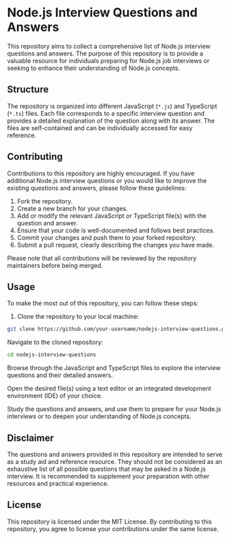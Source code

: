 # Node.js Interview Questions and Answers

This repository aims to collect a comprehensive list of Node.js interview questions and answers. The purpose of this repository is to provide a valuable resource for individuals preparing for Node.js job interviews or seeking to enhance their understanding of Node.js concepts.

## Structure

The repository is organized into different JavaScript (`*.js`) and TypeScript (`*.ts`) files. Each file corresponds to a specific interview question and provides a detailed explanation of the question along with its answer. The files are self-contained and can be individually accessed for easy reference.

## Contributing

Contributions to this repository are highly encouraged. If you have additional Node.js interview questions or you would like to improve the existing questions and answers, please follow these guidelines:

1. Fork the repository.
2. Create a new branch for your changes.
3. Add or modify the relevant JavaScript or TypeScript file(s) with the question and answer.
4. Ensure that your code is well-documented and follows best practices.
5. Commit your changes and push them to your forked repository.
6. Submit a pull request, clearly describing the changes you have made.

Please note that all contributions will be reviewed by the repository maintainers before being merged.

## Usage

To make the most out of this repository, you can follow these steps:

1. Clone the repository to your local machine:

```bash
git clone https://github.com/your-username/nodejs-interview-questions.git
```

Navigate to the cloned repository:

```bash
cd nodejs-interview-questions
```
Browse through the JavaScript and TypeScript files to explore the interview questions and their detailed answers.

Open the desired file(s) using a text editor or an integrated development environment (IDE) of your choice.

Study the questions and answers, and use them to prepare for your Node.js interviews or to deepen your understanding of Node.js concepts.

## Disclaimer
The questions and answers provided in this repository are intended to serve as a study aid and reference resource. They should not be considered as an exhaustive list of all possible questions that may be asked in a Node.js interview. It is recommended to supplement your preparation with other resources and practical experience.

## License
This repository is licensed under the MIT License. By contributing to this repository, you agree to license your contributions under the same license.
